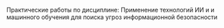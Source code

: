 Практические работы по дисциплине: Применение технологий ИИ и и машинного обучения для поиска угроз информационной безопасности
